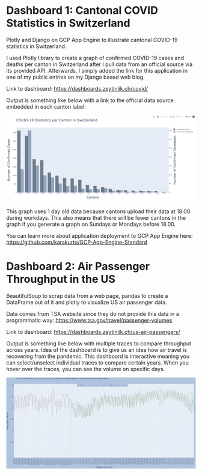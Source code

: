 # Dashboard 1: Cantonal COVID Statistics in Switzerland
Plotly and Django on GCP App Engine to illustrate cantonal COVID-19 statistics in Switzerland.  

I used Plotly library to create a graph of confirmed COVID-19 cases and deaths per canton in Switzerland after I pull data from an official source via its provided API. Afterwards, I simply added the link for this application in one of my public entries on my Django based web blog.  

Link to dashboard: https://dashboards.zeytinlik.ch/covid/

Output is something like below with a link to the official data source embedded in each canton label:  
  
![alt text](https://github.com/karakurto/dashboards/blob/main/Capture1.PNG?raw=true)

This graph uses 1 day old data because cantons upload their data at 18.00 during workdays. This also means that there will be fewer cantons in the graph if you generate a graph on Sundays or Mondays before 18.00.

You can learn more about application deployment to GCP App Engine here: https://github.com/karakurto/GCP-App-Engine-Standard

# Dashboard 2: Air Passenger Throughput in the US
BeautifulSoup to scrap data from a web page, pandas to create a DataFrame out of it and plotly to visualize US air passenger data. 

Data comes from TSA website since they do not provide this data in a programmatic way: https://www.tsa.gov/travel/passenger-volumes

Link to dashboard: https://dashboards.zeytinlik.ch/us-air-passengers/

Output is something like below with multiple traces to compare throughput across years. Idea of the dashboard is to give us an idea how air travel is recovering from the pandemic. This dashboard is interactive meaning you can select/unselect individual traces to compare certain years. When you hover over the traces, you can see the volume on specific days.
  
![alt text](https://github.com/karakurto/dashboards/blob/main/Capture2.PNG?raw=true)
